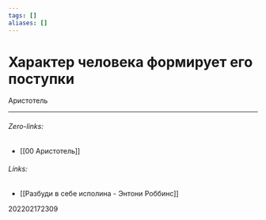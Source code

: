 ```yaml
---
tags: []
aliases: []
---
```

# Характер человека формирует его поступки
Аристотель
___
###### Zero-links:
- [[00 Аристотель]]
###### Links:
- [[Разбуди в себе исполина - Энтони Роббинс]]

202202172309